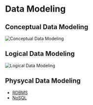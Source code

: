 # Data Modeling

## Conceptual Data Modeling

<img src="https://github.com/gusrylmubarok/task-agile-web/blob/main/documents/modeling/conceptional/conceptual-data-model.png" alt="Conceptual Data Modeling" title="Conceptual Data Modeling">

## Logical Data Modeling

<img src="https://github.com/gusrylmubarok/task-agile-web/blob/main/documents/modeling/logical/logical-data-model.png" alt="Logical Data Modeling" title="Logical Data Modeling">

## Physycal Data Modeling
* [RDBMS](https://github.com/gusrylmubarok/task-agile-web/blob/main/documents/modeling/physical/mysql.sql)
* [NoSQL](https://github.com/gusrylmubarok/task-agile-web/tree/main/documents/modeling/physical/mongodb)